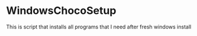 # WindowsChocoSetup
This is script that installs all programs that I need after fresh windows install
